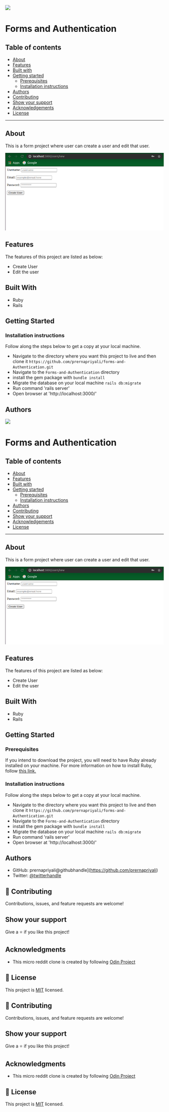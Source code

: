 ![](https://img.shields.io/badge/Microverse-blueviolet)

# Forms and Authentication

## Table of contents

- [About](#about)
- [Features](#features)
- [Built with](#built-with)
- [Getting started](#getting-started)
  * [Prerequisites](#prerequisites)
  * [Installation instructions](#installation-instructions)
- [Authors](#authors)
- [Contributing](#-contributing)
- [Show your support](#show-your-support)
- [Acknowledgements](#acknowledgments)
- [License](#-license)

---

## About

This is a form project where user can create a user and edit that user.

![Screenshot of form](./img/screen.png)

## Features

The features of this project are listed as below:

- Create User
- Edit the user

## Built With

- Ruby
- Rails

## Getting Started


### Installation instructions

Follow along the steps below to get a copy at your local machine.

- Navigate to the directory where you want this project to live and then clone it `https://github.com/prernapriyali/forms-and-Authentication.git`
- Navigate to the `Forms-and-Authentication` directory
- install the gem package with `bundle install`
- Migrate the database on your local machine `rails db:migrate`
- Run command 'rails server'
- Open browser at 'http://localhost:3000/'
## Authors

![](https://img.shields.io/badge/Microverse-blueviolet)

# Forms and Authentication

## Table of contents

- [About](#about)
- [Features](#features)
- [Built with](#built-with)
- [Getting started](#getting-started)
  * [Prerequisites](#prerequisites)
  * [Installation instructions](#installation-instructions)
- [Authors](#authors)
- [Contributing](#-contributing)
- [Show your support](#show-your-support)
- [Acknowledgements](#acknowledgments)
- [License](#-license)

---

## About

This is a form project where user can create a user and edit that user.

![Screenshot of form](./img/screen.png)

## Features

The features of this project are listed as below:

- Create User
- Edit the user

## Built With

- Ruby
- Rails

## Getting Started

### Prerequisites

If you intend to download the project, you will need to have Ruby already installed on your machine. For more information on how to install Ruby, follow [this link.](https://www.ruby-lang.org/en/downloads/)

### Installation instructions

Follow along the steps below to get a copy at your local machine.

- Navigate to the directory where you want this project to live and then clone it `https://github.com/prernapriyali/forms-and-Authentication.git`
- Navigate to the `Forms-and-Authentication` directory
- install the gem package with `bundle install`
- Migrate the database on your local machine `rails db:migrate`
- Run command 'rails server'
- Open browser at 'http://localhost:3000/'
## Authors


- GitHub: prernapriyali@githubhandle](https://github.com/prernapriyali)
- Twitter: [@twitterhandle](https://twitter.com/prerna96440861)
## 🤝 Contributing

Contributions, issues, and feature requests are welcome!

## Show your support

Give a ⭐️ if you like this project!

## Acknowledgments

- This micro reddit clone is created by following [Odin Project](https://www.theodinproject.com/courses/ruby-on-rails/lessons/building-with-active-record-ruby-on-rails)

## 📝 License

This project is [MIT](./LICENSE) licensed.


## 🤝 Contributing

Contributions, issues, and feature requests are welcome!

## Show your support

Give a ⭐️ if you like this project!

## Acknowledgments

- This micro reddit clone is created by following [Odin Project](https://www.theodinproject.com/courses/ruby-on-rails/lessons/building-with-active-record-ruby-on-rails)

## 📝 License

This project is [MIT](./LICENSE) licensed.